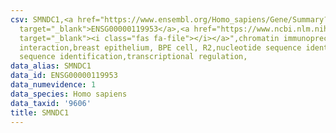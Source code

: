 ```yaml
---
csv: SMNDC1,<a href="https://www.ensembl.org/Homo_sapiens/Gene/Summary?db=core;g=ENSG00000119953"
  target="_blank">ENSG00000119953</a>,<a href="https://www.ncbi.nlm.nih.gov/pubmed/22863008"
  target="_blank"><i class="fas fa-file"></i></a>",chromatin immunoprecipitation assay,direct
  interaction,breast epithelium, BPE cell, R2,nucleotide sequence identification,nucleotide
  sequence identification,transcriptional regulation,
data_alias: SMNDC1
data_id: ENSG00000119953
data_numevidence: 1
data_species: Homo sapiens
data_taxid: '9606'
title: SMNDC1
---
```


